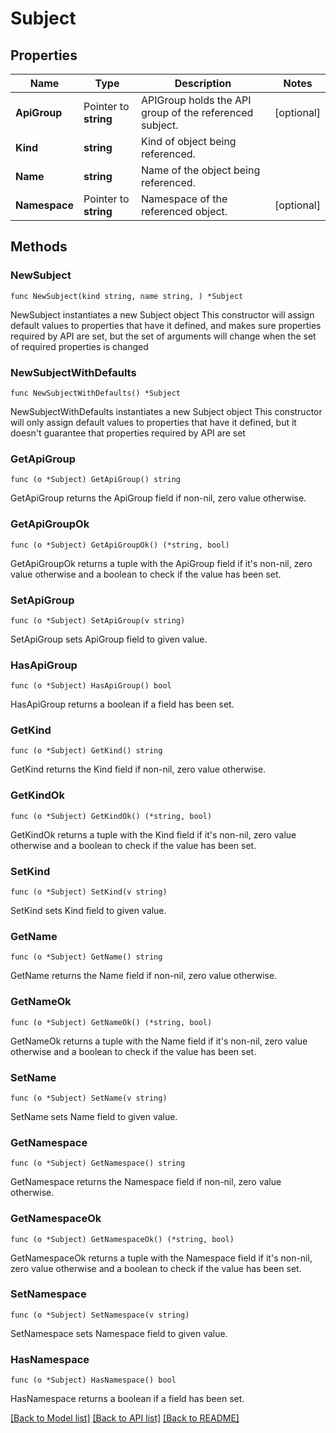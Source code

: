 # Subject

## Properties

Name | Type | Description | Notes
------------ | ------------- | ------------- | -------------
**ApiGroup** | Pointer to **string** | APIGroup holds the API group of the referenced subject. | [optional] 
**Kind** | **string** | Kind of object being referenced. | 
**Name** | **string** | Name of the object being referenced. | 
**Namespace** | Pointer to **string** | Namespace of the referenced object. | [optional] 

## Methods

### NewSubject

`func NewSubject(kind string, name string, ) *Subject`

NewSubject instantiates a new Subject object
This constructor will assign default values to properties that have it defined,
and makes sure properties required by API are set, but the set of arguments
will change when the set of required properties is changed

### NewSubjectWithDefaults

`func NewSubjectWithDefaults() *Subject`

NewSubjectWithDefaults instantiates a new Subject object
This constructor will only assign default values to properties that have it defined,
but it doesn't guarantee that properties required by API are set

### GetApiGroup

`func (o *Subject) GetApiGroup() string`

GetApiGroup returns the ApiGroup field if non-nil, zero value otherwise.

### GetApiGroupOk

`func (o *Subject) GetApiGroupOk() (*string, bool)`

GetApiGroupOk returns a tuple with the ApiGroup field if it's non-nil, zero value otherwise
and a boolean to check if the value has been set.

### SetApiGroup

`func (o *Subject) SetApiGroup(v string)`

SetApiGroup sets ApiGroup field to given value.

### HasApiGroup

`func (o *Subject) HasApiGroup() bool`

HasApiGroup returns a boolean if a field has been set.

### GetKind

`func (o *Subject) GetKind() string`

GetKind returns the Kind field if non-nil, zero value otherwise.

### GetKindOk

`func (o *Subject) GetKindOk() (*string, bool)`

GetKindOk returns a tuple with the Kind field if it's non-nil, zero value otherwise
and a boolean to check if the value has been set.

### SetKind

`func (o *Subject) SetKind(v string)`

SetKind sets Kind field to given value.


### GetName

`func (o *Subject) GetName() string`

GetName returns the Name field if non-nil, zero value otherwise.

### GetNameOk

`func (o *Subject) GetNameOk() (*string, bool)`

GetNameOk returns a tuple with the Name field if it's non-nil, zero value otherwise
and a boolean to check if the value has been set.

### SetName

`func (o *Subject) SetName(v string)`

SetName sets Name field to given value.


### GetNamespace

`func (o *Subject) GetNamespace() string`

GetNamespace returns the Namespace field if non-nil, zero value otherwise.

### GetNamespaceOk

`func (o *Subject) GetNamespaceOk() (*string, bool)`

GetNamespaceOk returns a tuple with the Namespace field if it's non-nil, zero value otherwise
and a boolean to check if the value has been set.

### SetNamespace

`func (o *Subject) SetNamespace(v string)`

SetNamespace sets Namespace field to given value.

### HasNamespace

`func (o *Subject) HasNamespace() bool`

HasNamespace returns a boolean if a field has been set.


[[Back to Model list]](../README.md#documentation-for-models) [[Back to API list]](../README.md#documentation-for-api-endpoints) [[Back to README]](../README.md)


